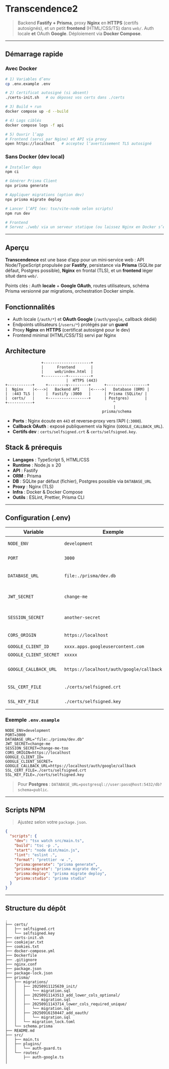 # Transcendence2

> Backend **Fastify + Prisma**, proxy **Nginx** en **HTTPS** (certifs autosignés), et un petit **frontend** (HTML/CSS/TS) dans `web/`. Auth locale **et** OAuth **Google**. Déploiement via **Docker Compose**.

---

## Démarrage rapide

### Avec Docker

```bash
# 1) Variables d’env
cp .env.example .env

# 2) Certificat autosigné (si absent)
./certs-init.sh   # ou déposez vos certs dans ./certs

# 3) Build + run
docker compose up -d --build

# 4) Logs ciblés
docker compose logs -f api

# 5) Ouvrir l’app
# Frontend (servi par Nginx) et API via proxy
open https://localhost   # acceptez l’avertissement TLS autosigné
```

### Sans Docker (dev local)

```bash
# Installer deps
npm ci

# Générer Prisma Client
npx prisma generate

# Appliquer migrations (option dev)
npx prisma migrate deploy

# Lancer l’API (ex: tsx/vite-node selon scripts)
npm run dev

# Frontend
# Servez ./web/ via un serveur statique (ou laissez Nginx en Docker s’en charger)
```

---

## Aperçu

**Transcendence** est une base d’app pour un mini‑service web : API Node/TypeScript propulsée par **Fastify**, persistance via **Prisma** (SQLite par défaut, Postgres possible), **Nginx** en frontal (TLS), et un **frontend** léger situé dans `web/`.

Points clés : Auth **locale** + **Google OAuth**, routes utilisateurs, schéma Prisma versionné par migrations, orchestration Docker simple.

## Fonctionnalités

* Auth locale (`/auth/*`) et **OAuth Google** (`/auth/google`, callback dédié)
* Endpoints utilisateurs (`/users/*`) protégés par un **guard**
* Proxy **Nginx** en **HTTPS** (certificat autosigné pour le dev)
* Frontend minimal (HTML/CSS/TS) servi par Nginx

## Architecture

```
                +---------------------+
                |      Frontend       |
                |     web/index.html  |
                +----------+----------+
                           |  HTTPS (443)
+-----------+     +--------v---------+      +------------------+
|  Nginx    |<--->|   Backend API    |<---->|   Database (ORM) |
|  :443 TLS |     |  Fastify :3000   |      | Prisma (SQLite/ |
|  certs/   |     +------------------+      | Postgres)       |
+-----------+                                   ^
                                                |
                                           prisma/schema
```

* **Ports** : Nginx écoute en `443` et reverse‑proxy vers l’API (`:3000`).
* **Callback OAuth** : exposé publiquement via Nginx (`GOOGLE_CALLBACK_URL`).
* **Certifs dev** : `certs/selfsigned.crt` & `certs/selfsigned.key`.

## Stack & prérequis

* **Langages** : TypeScript 5, HTML/CSS
* **Runtime** : Node.js ≥ 20
* **API** : Fastify
* **ORM** : Prisma
* **DB** : SQLite par défaut (fichier), Postgres possible via `DATABASE_URL`
* **Proxy** : Nginx (TLS)
* **Infra** : Docker & Docker Compose
* **Outils** : ESLint, Prettier, Prisma CLI

---

## Configuration (.env)

| Variable               | Exemple                                  | Description                             |
| ---------------------- | ---------------------------------------- | --------------------------------------- |
| `NODE_ENV`             | `development`                            | Environnement d’exécution               |
| `PORT`                 | `3000`                                   | Port HTTP de Fastify                    |
| `DATABASE_URL`         | `file:./prisma/dev.db`                   | URL Prisma (SQLite par défaut)          |
| `JWT_SECRET`           | `change-me`                              | Secret pour signer les JWT (si utilisé) |
| `SESSION_SECRET`       | `another-secret`                         | Secret cookies/sessions (si utilisé)    |
| `CORS_ORIGIN`          | `https://localhost`                      | Origine autorisée côté front            |
| `GOOGLE_CLIENT_ID`     | `xxxx.apps.googleusercontent.com`        | OAuth Google                            |
| `GOOGLE_CLIENT_SECRET` | `xxxxx`                                  | OAuth Google                            |
| `GOOGLE_CALLBACK_URL`  | `https://localhost/auth/google/callback` | URL publique de callback via Nginx      |
| `SSL_CERT_FILE`        | `./certs/selfsigned.crt`                 | Chemin cert TLS pour Nginx              |
| `SSL_KEY_FILE`         | `./certs/selfsigned.key`                 | Chemin clé TLS pour Nginx               |

### Exemple `.env.example`

```dotenv
NODE_ENV=development
PORT=3000
DATABASE_URL="file:./prisma/dev.db"
JWT_SECRET=change-me
SESSION_SECRET=change-me-too
CORS_ORIGIN=https://localhost
GOOGLE_CLIENT_ID=
GOOGLE_CLIENT_SECRET=
GOOGLE_CALLBACK_URL=https://localhost/auth/google/callback
SSL_CERT_FILE=./certs/selfsigned.crt
SSL_KEY_FILE=./certs/selfsigned.key
```

> Pour **Postgres** : `DATABASE_URL=postgresql://user:pass@host:5432/db?schema=public`.

---

## Scripts NPM

> Ajustez selon votre `package.json`.

```json
{
  "scripts": {
    "dev": "tsx watch src/main.ts",
    "build": "tsc -p .",
    "start": "node dist/main.js",
    "lint": "eslint .",
    "format": "prettier -w .",
    "prisma:generate": "prisma generate",
    "prisma:migrate": "prisma migrate dev",
    "prisma:deploy": "prisma migrate deploy",
    "prisma:studio": "prisma studio"
  }
}
```

---

## Structure du dépôt

```
.
├── certs/
│   ├── selfsigned.crt
│   └── selfsigned.key
├── certs-init.sh
├── cookiejar.txt
├── cookies.txt
├── docker-compose.yml
├── Dockerfile
├── .gitignore
├── nginx.conf
├── package.json
├── package-lock.json
├── prisma/
│   ├── migrations/
│   │   ├── 20250911125639_init/
│   │   │   └── migration.sql
│   │   ├── 20250911143513_add_lower_cols_optional/
│   │   │   └── migration.sql
│   │   ├── 20250911143714_lower_cols_required_unique/
│   │   │   └── migration.sql
│   │   ├── 20250916150447_add_oauth/
│   │   │   └── migration.sql
│   │   └── migration_lock.toml
│   └── schema.prisma
├── README.md
├── src/
│   ├── main.ts
│   ├── plugins/
│   │   └── auth-guard.ts
│   └── routes/
│       ├── auth-google.ts
│
```

